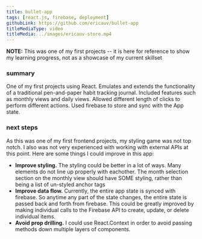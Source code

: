 ```yaml
---
title: bullet-app
tags: [react.js, firebase, deployment]
githubLink: https://github.com/ericauv/bullet-app
titleMediaType: video
titleMedia: ../images/ericauv-store.mp4
---
```


<p><strong>NOTE:</strong> This was one of my first projects -- it is here for reference to show my learning progress, not as a showcase of my current skillset</p>
<div class="project-section">
  <h3 class="project-section-title">summary</h3>
  <div class="project-section-content">
    <p>
      One of my first projects using React. Emulates and extends the functionality of a traditional pen-and-paper habit tracking journal. Included features such as monthly views and daily views. Allowed different length of clicks to perform different actions. Used firebase to store and sync with the App state.
    </p>
  </div>
</div>
<div class="project-section">
  <h3 class="project-section-title">next steps</h3>
  <div class="project-section-content">
    <p>
      As this was one of my first frontend projects, my styling game was not top notch. I also was not very experienced with working with external APIs at this point. Here are some things I could improve in this app:
    </p>
    <ul>
      <li><strong>Improve styling.</strong> The styling could be better in a lot of ways. Many elements do not line up properly with eachother. The month selection section on the monthly view should have SOME styling, rather than being a list of un-styled anchor tags</li>
      <li><strong>Improve data flow.</strong> Currently, the entire app state is synced with firebase. So anytime any part of the state changes, the entire state is passed back and forth from firebase. This could be greatly improved by making individual calls to the Firebase API to create, update, or delete individual items.</li>
      <li><strong>Avoid prop drilling.</strong> I could use React.Context in order to avoid passing methods down multiple layers of components.</li>
    </ul>
  </div>
</div>
